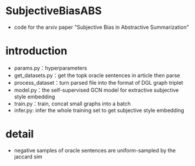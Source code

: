 # SubjectiveBiasABS
-	code for the arxiv paper "Subjective Bias in Abstractive Summarization"

# introduction
- params.py：hyperparameters
- get_datasets.py：get the topk oracle sentences in article then parse
- process_dataset：turn parsed file into the format of DGL graph triplet
- model.py：the self-supervised GCN model for extractive subjective style embedding
- train.py：train, concat small graphs into a batch
- infer.py: infer the whole training set to get subjective style embedding

# detail
- negative samples of oracle sentences are uniform-sampled by the jaccard sim